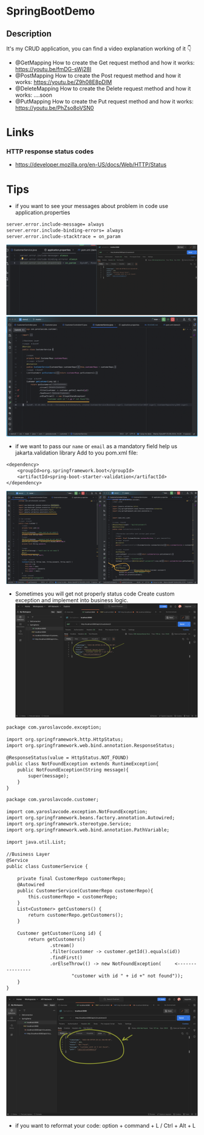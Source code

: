 # SpringBootDemo
## Description
It's my CRUD application, you can find a video explanation working of it 👇 

- @GetMapping
How to create the Get request method and how it works: https://youtu.be/fmDG-sWj28I
- @PostMapping
How to create the Post request method and how it works: https://youtu.be/Z9h08E8pDIM
- @DeleteMapping
How to create the Delete request method and how it works: ....soon
- @PutMapping
How to create the Put request method and how it works: https://youtu.be/PhZso8oVSN0


# Links
### HTTP response status codes
- https://developer.mozilla.org/en-US/docs/Web/HTTP/Status

# Tips
- if you want to see your messages about problem in code use application.properties 
```
server.error.include-message= always
server.error.include-binding-errors= always
server.error.include-stacktrace = on_param
```

![ErrorMessage](images/ErrorMessage.png)
![ErrorMessage2](images/ErrorMessage2.png)

- if we want to pass our `name` or `email` as a mandatory field help us jakarta.validation library 
Add to you pom.xml file:
```
<dependency>
	<groupId>org.springframework.boot</groupId>
	<artifactId>spring-boot-starter-validation</artifactId>
</dependency>
```
![Validation](images/Validation.png)

- Sometimes you will get not properly status code
  Create custom exception and implement into business logic.
![PostManBefore](images/PostManBefore.png)
```
package com.yaroslavcode.exception;

import org.springframework.http.HttpStatus;
import org.springframework.web.bind.annotation.ResponseStatus;

@ResponseStatus(value = HttpStatus.NOT_FOUND)
public class NotFoundException extends RuntimeException{
    public NotFoundException(String message){
        super(message);
    }
}
```

```
package com.yaroslavcode.customer;

import com.yaroslavcode.exception.NotFoundException;
import org.springframework.beans.factory.annotation.Autowired;
import org.springframework.stereotype.Service;
import org.springframework.web.bind.annotation.PathVariable;

import java.util.List;

//Business Layer
@Service
public class CustomerService {

    private final CustomerRepo customerRepo;
    @Autowired
    public CustomerService(CustomerRepo customerRepo){
        this.customerRepo = customerRepo;
    }
    List<Customer> getCustomers() {
        return customerRepo.getCustomers();
    }

    Customer getCustomer(Long id) {
        return getCustomers()
                .stream()
                .filter(customer -> customer.getId().equals(id))
                .findFirst()
                .orElseThrow(() -> new NotFoundException(     <----------------
                        "customer with id " + id +" not found")); 
    }
}

```
![PostManAfter](images/PostManAfter.png)

- if you want to reformat your code: option + command + L / Ctrl + Alt + L